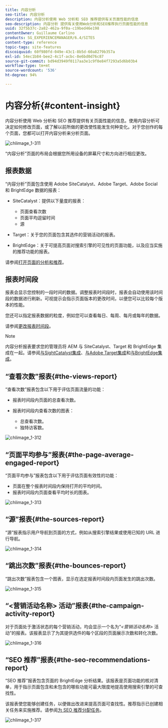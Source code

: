 ```yaml
---
title: 内容分析
seo-title: 内容分析
description: 内容分析使用 Web 分析和 SEO 推荐提供有关页面性能的信息
seo-description: 内容分析 提供有关使用Web分析和SEO推荐执行页面性能的信息
uuid: 32f5b37c-2a82-462a-9f0a-c19bed46e198
contentOwner: Guillaume Carlino
products: SG_EXPERIENCEMANAGER/6.4/SITES
content-type: reference
topic-tags: site-features
discoiquuid: 60f980fd-049e-43c1-8b5d-60a8279b357a
exl-id: 54ec1b84-bee2-4c1f-acbc-8e6bd0d76c87
source-git-commit: bd94d3949f0117aa3e1c9f0e84f7293a5d6b03b4
workflow-type: tm+mt
source-wordcount: '536'
ht-degree: 94%

---
```


# 内容分析{#content-insight}

内容分析使用 Web 分析和 SEO 推荐提供有关页面性能的信息。使用内容分析可决定如何修改页面，或了解以前所做的更改使性能发生何种变化。对于您创作的每个页面，您都可以打开内容分析来分析页面。

![chlimage_1-311](assets/chlimage_1-311.png)

“内容分析”页面的布局会根据您所用设备的屏幕尺寸和方向进行相应更改。

## 报表数据

“内容分析”页面包含使用 Adobe SiteCatalyst、Adobe Target、Adobe Social 和 BrightEdge 数据的报表：

* SiteCatalyst：提供以下量度的报表：

   * 页面查看次数
   * 页面平均逗留时间
   * 源

* Target：关于您的页面包含其选件的营销活动的报表。
* BrightEdge：关于可提高页面对搜索引擎的可见性的页面功能，以及应当实施的推荐功能的报表。

请参阅[打开页面的分析和推荐](/help/sites-authoring/ci-analyze.md#opening-analytics-and-recommendations-for-a-page)。

## 报表时间段

报表会显示您控制的一段时间的数据。调整报表时间段时，报表会自动使用该时间段的数据进行刷新。可视提示会指示页面版本的更改时间，以便您可以比较每个版本的性能。

您还可以指定报表数据的粒度，例如您可以查看每日、每周、每月或每年的数据。

请参阅[更改报表时间段](/help/sites-authoring/ci-analyze.md#changing-the-reporting-period)。

>[!NOTE]
>
>内容分析报表要求您的管理员将 AEM 与 SiteCatalyst、Target 和 BrightEdge 集成在一起。请参阅[与SightCatalyst集成](/help/sites-administering/adobeanalytics.md)、[与Adobe Target集成](/help/sites-administering/target.md)和[与BrightEdge集成](/help/sites-administering/brightedge.md)。

## “查看次数”报表{#the-views-report}

“查看次数”报表包含以下用于评估页面流量的功能：

* 报表时间段内页面的总查看次数。
* 报表时间段内查看次数的图表：

   * 总查看次数。
   * 独特访客数。

![chlimage_1-312](assets/chlimage_1-312.png)

## “页面平均参与”报表{#the-page-average-engaged-report}

“页面平均参与”报表包含以下用于评估页面有效性的功能：

* 页面在整个报表时间段内保持打开的平均时间。
* 报表时间段内页面查看平均时长的图表。

![chlimage_1-313](assets/chlimage_1-313.png)

## “源”报表{#the-sources-report}

“源”报表指示用户导航到页面的方式，例如从搜索引擎结果或使用已知的 URL 进行导航。

![chlimage_1-314](assets/chlimage_1-314.png)

## “跳出次数”报表{#the-bounces-report}

“跳出次数”报表包含一个图表，显示在选定报表时间段内页面发生的跳出次数。

![chlimage_1-315](assets/chlimage_1-315.png)

## “&lt;营销活动名称> 活动”报表{#the-campaign-activity-report}

对于页面处于激活状态的每个营销活动，均会显示一个名为“*&lt;营销活动名称>* 活动”的报表。该报表显示了为其提供选件的每个区段的页面展示次数和转化次数。

![chlimage_1-316](assets/chlimage_1-316.png)

## “SEO 推荐”报表{#the-seo-recommendations-report}

“SEO 推荐”报表包含页面的 BrightEdge 分析结果。该报表是页面功能的核对清单，用于指示页面包含和未包含的哪些功能可最大限度地提高使用搜索引擎的可查找性。

该报表使您能够创建任务，以便做出改进来提高页面可查找性。推荐指示已创建相关任务来实施推荐。请参阅[为 SEO 推荐分配任务](/help/sites-authoring/ci-analyze.md#assigning-tasks-for-seo-recommendations)。

![chlimage_1-317](assets/chlimage_1-317.png)
